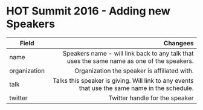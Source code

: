 # HOT Summit 2016 - Adding new Speakers

| Field        | Changees       | 
| ------------- | -------------:|
| name      | Speakers name - will link back to any talk that uses the same name as one of the speakers. |
| organization      | Organization the speaker is affiliated with.      |
| talk | Talks this speaker is giving. Will link to any events that use the same name in the schedule.   |
| twitter | Twitter handle for the speaker   |
